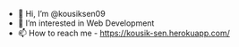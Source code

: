 - 👋 Hi, I’m @kousiksen09
- 👀 I’m interested in Web Development
- 📫 How to reach me - https://kousik-sen.herokuapp.com/

<!---
kousiksen09/kousiksen09 is a ✨ special ✨ repository because its `README.md` (this file) appears on your GitHub profile.
You can click the Preview link to take a look at your changes.
--->
